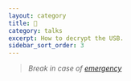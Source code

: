 ```yaml
---
layout: category
title: 🔑
category: talks
excerpt: How to decrypt the USB.
sidebar_sort_order: 3
---
```


> *Break in case of [emergency](https://darkprotocol9.github.io/blog/2024/first-post/)*
